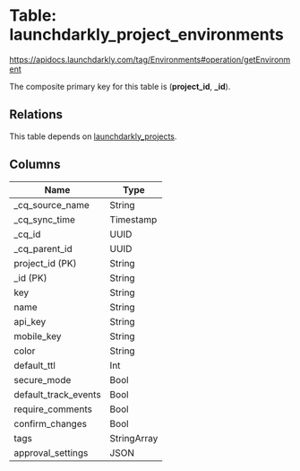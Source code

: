 # Table: launchdarkly_project_environments

https://apidocs.launchdarkly.com/tag/Environments#operation/getEnvironment

The composite primary key for this table is (**project_id**, **_id**).

## Relations

This table depends on [launchdarkly_projects](launchdarkly_projects.md).

## Columns

| Name          | Type          |
| ------------- | ------------- |
|_cq_source_name|String|
|_cq_sync_time|Timestamp|
|_cq_id|UUID|
|_cq_parent_id|UUID|
|project_id (PK)|String|
|_id (PK)|String|
|key|String|
|name|String|
|api_key|String|
|mobile_key|String|
|color|String|
|default_ttl|Int|
|secure_mode|Bool|
|default_track_events|Bool|
|require_comments|Bool|
|confirm_changes|Bool|
|tags|StringArray|
|approval_settings|JSON|